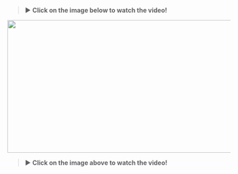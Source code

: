 
> :arrow_forward: **Click on the image below to watch the video!**

[<img src="https://img.youtube.com/vi/5TEKQRnN0Eg/maxresdefault.jpg" width="600" height="300"
/>](https://www.youtube.com/embed/5TEKQRnN0Eg)

> :arrow_forward: **Click on the image above to watch the video!**
